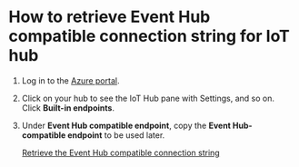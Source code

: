 <br />
<br />

# How to retrieve Event Hub compatible connection string for IoT hub

1. Log in to the [Azure portal](https://portal.azure.com).

1. Click on your hub to see the IoT Hub pane with Settings, and so on. Click
   **Built-in endpoints**.

1. Under **Event Hub compatible endpoint**, copy the **Event Hub-compatible
   endpoint** to be used later.

    [Retrieve the Event Hub compatible connection string](https://docs.microsoft.com/en-us/azure/iot-hub/iot-hub-devguide-messages-read-builtin#read-from-the-built-in-endpoint)
